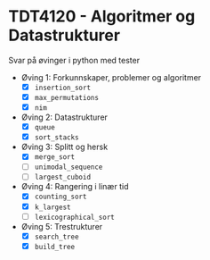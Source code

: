 # TDT4120 - Algoritmer og Datastrukturer

Svar på øvinger i python med tester

- Øving 1: Forkunnskaper, problemer og algoritmer
  - [X] `insertion_sort`
  - [X] `max_permutations`
  - [X] `nim`
- Øving 2: Datastrukturer
  - [X] `queue`
  - [X] `sort_stacks`
- Øving 3: Splitt og hersk
  - [X] `merge_sort`
  - [ ] `unimodal_sequence`
  - [ ] `largest_cuboid`
- Øving 4: Rangering i linær tid
  - [X] `counting_sort`
  - [X] `k_largest`
  - [ ] `lexicographical_sort`
- Øving 5: Trestrukturer
  - [X] `search_tree`
  - [X] `build_tree`
